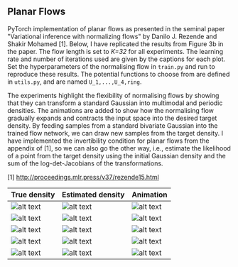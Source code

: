 ## Planar Flows
PyTorch implementation of planar flows as presented in the seminal paper "Variational inference with normalizing flows" by Danilo J. Rezende and Shakir Mohamed [1]. Below, I have replicated the results from Figure 3b in the paper. The flow length is set to *K=32* for all experiments. The learning rate and number of iterations used are given by the captions for each plot. Set the hyperparameters of the normalising flow in `train.py` and run to reproduce these results. The potential functions to choose from are defined in `utils.py`, and are named `U_1,...,U_4,ring`.

The experiments highlight the flexibility of normalising flows by showing that they can transform a standard Gaussian into multimodal and periodic densities. The animations are added to show how the normalising flow gradually expands and contracts the input space into the desired target density. By feeding samples from a standard bivariate Gaussian into the trained flow network, we can draw new samples from the target density. I have implemented the invertibility condition for planar flows from the appendix of [1], so we can also go the other way, i.e., estimate the likelihood of a point from the target density using the initial Gaussian density and the sum of the log-det-Jacobians of the transformations. 

[1] http://proceedings.mlr.press/v37/rezende15.html

| True density | Estimated density | Animation |
|--------------|-------------------|-----------|
|     ![alt text](https://github.com/e-hulten/planar-flows/blob/master/results/U_1_true_density.png "Density $U_1$") |![alt text](https://github.com/e-hulten/planar-flows/blob/master/results/U_1_estimated_density.png "Density $U_1$")                |     ![alt text](https://github.com/e-hulten/planar-flows/blob/master/gifs/U_1.gif "Density $U_1$")      |
|     ![alt text](https://github.com/e-hulten/planar-flows/blob/master/results/U_2_true_density.png "Density $U_2$") |![alt text](https://github.com/e-hulten/planar-flows/blob/master/results/U_2_estimated_density.png "Density $U_2$")                |     ![alt text](https://github.com/e-hulten/planar-flows/blob/master/gifs/U_2.gif "Density $U_2$")      |
|     ![alt text](https://github.com/e-hulten/planar-flows/blob/master/results/U_3_true_density.png "Density $U_3$") |![alt text](https://github.com/e-hulten/planar-flows/blob/master/results/U_3_estimated_density.png "Density $U_3$")                |     ![alt text](https://github.com/e-hulten/planar-flows/blob/master/gifs/U_3.gif "Density $U_3$")      |
|     ![alt text](https://github.com/e-hulten/planar-flows/blob/master/results/U_4_true_density.png "Density $U_4$") |![alt text](https://github.com/e-hulten/planar-flows/blob/master/results/U_4_estimated_density.png "Density $U_4$")                |     ![alt text](https://github.com/e-hulten/planar-flows/blob/master/gifs/U_4.gif "Density $U_4$")      |
|     ![alt text](https://github.com/e-hulten/planar-flows/blob/master/results/ring_true_density.png "Density $ring$") |![alt text](https://github.com/e-hulten/planar-flows/blob/master/results/ring_estimated_density.png "Density $ring$")                |     ![alt text](https://github.com/e-hulten/planar-flows/blob/master/gifs/ring.gif "Density $ring$")      |
